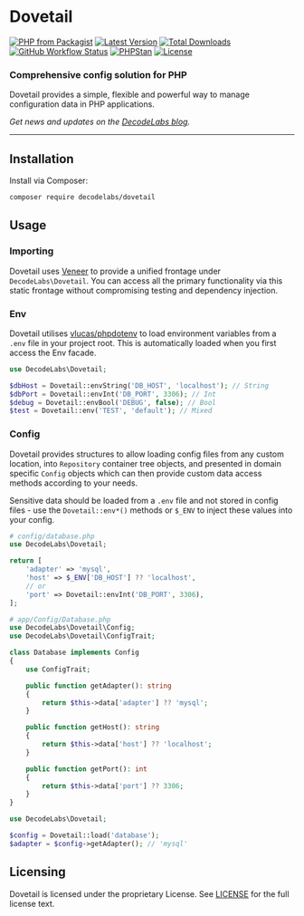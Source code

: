 # Dovetail

[![PHP from Packagist](https://img.shields.io/packagist/php-v/decodelabs/dovetail?style=flat)](https://packagist.org/packages/decodelabs/dovetail)
[![Latest Version](https://img.shields.io/packagist/v/decodelabs/dovetail.svg?style=flat)](https://packagist.org/packages/decodelabs/dovetail)
[![Total Downloads](https://img.shields.io/packagist/dt/decodelabs/dovetail.svg?style=flat)](https://packagist.org/packages/decodelabs/dovetail)
[![GitHub Workflow Status](https://img.shields.io/github/actions/workflow/status/decodelabs/dovetail/integrate.yml?branch=develop)](https://github.com/decodelabs/dovetail/actions/workflows/integrate.yml)
[![PHPStan](https://img.shields.io/badge/PHPStan-enabled-44CC11.svg?longCache=true&style=flat)](https://github.com/phpstan/phpstan)
[![License](https://img.shields.io/packagist/l/decodelabs/dovetail?style=flat)](https://packagist.org/packages/decodelabs/dovetail)

### Comprehensive config solution for PHP

Dovetail provides a simple, flexible and powerful way to manage configuration data in PHP applications.

_Get news and updates on the [DecodeLabs blog](https://blog.decodelabs.com)._

---

## Installation

Install via Composer:

```bash
composer require decodelabs/dovetail
```

## Usage

### Importing

Dovetail uses [Veneer](https://github.com/decodelabs/veneer) to provide a unified frontage under <code>DecodeLabs\Dovetail</code>.
You can access all the primary functionality via this static frontage without compromising testing and dependency injection.

### Env

Dovetail utilises [vlucas/phpdotenv](https://github.com/vlucas/phpdotenv) to load environment variables from a `.env` file in your project root. This is automatically loaded when you first access the Env facade.

```php
use DecodeLabs\Dovetail;

$dbHost = Dovetail::envString('DB_HOST', 'localhost'); // String
$dbPort = Dovetail::envInt('DB_PORT', 3306); // Int
$debug = Dovetail::envBool('DEBUG', false); // Bool
$test = Dovetail::env('TEST', 'default'); // Mixed
```

### Config

Dovetail provides structures to allow loading config files from any custom location, into <code>Repository</code> container tree objects, and presented in domain specific <code>Config</code> objects which can then provide custom data access methods according to your needs.

Sensitive data should be loaded from a `.env` file and not stored in config files - use the <code>Dovetail::env*()</code> methods or <code>$_ENV</code> to inject these values into your config.

```php
# config/database.php
use DecodeLabs\Dovetail;

return [
    'adapter' => 'mysql',
    'host' => $_ENV['DB_HOST'] ?? 'localhost',
    // or
    'port' => Dovetail::envInt('DB_PORT', 3306),
];
```

```php
# app/Config/Database.php
use DecodeLabs\Dovetail\Config;
use DecodeLabs\Dovetail\ConfigTrait;

class Database implements Config
{
    use ConfigTrait;

    public function getAdapter(): string
    {
        return $this->data['adapter'] ?? 'mysql';
    }

    public function getHost(): string
    {
        return $this->data['host'] ?? 'localhost';
    }

    public function getPort(): int
    {
        return $this->data['port'] ?? 3306;
    }
}
```

```php
use DecodeLabs\Dovetail;

$config = Dovetail::load('database');
$adapter = $config->getAdapter(); // 'mysql'
```

## Licensing

Dovetail is licensed under the proprietary License. See [LICENSE](./LICENSE) for the full license text.
